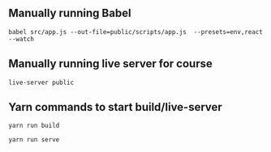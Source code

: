 ## Manually running Babel
```
babel src/app.js --out-file=public/scripts/app.js  --presets=env,react --watch
```

## Manually running live server for course
```
live-server public
```

## Yarn commands to start build/live-server

```yarn run build```

```yarn run serve```
